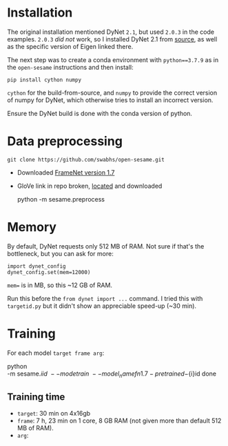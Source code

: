 # Installation

The original installation mentioned DyNet `2.1`, but used `2.0.3` in the code
examples. `2.0.3` *did not* work, so
I installed DyNet 2.1 from [source][1], as well as the specific version of
Eigen linked there.

The next step was to create a conda environment with `python==3.7.9` as
in the `open-sesame` instructions and then install:

    pip install cython numpy

`cython` for the build-from-source, and `numpy` to provide the correct version
of numpy for DyNet, which otherwise tries to install an incorrect version.

Ensure the DyNet build is done with the conda version of python.

# Data preprocessing

    git clone https://github.com/swabhs/open-sesame.git

 - Downloaded [FrameNet version 1.7][2]
 - GloVe link in repo broken, [located][3] and downloaded

    python -m sesame.preprocess

# Memory

By default, DyNet requests only 512 MB of RAM. Not sure if that's the
bottleneck, but you can ask for more:

    import dynet_config
    dynet_config.set(mem=12000)

`mem=` is in MB, so this ~12 GB of RAM.

Run this before the `from dynet import ...` command.
I tried this with `targetid.py` but it didn't show an appreciable speed-up
(~30 min).

# Training

For each model `target frame arg`:

python \
    -m sesame.${i}id                        \
    --mode          train                   \
    --model_name    fn1.7-pretrained-${i}id
    done

## Training time

 - `target`: 30 min on 4x16gb
 - `frame`:  7 h, 23 min on 1 core, 8 GB RAM (not given more than default
                512 MB of RAM).
 - `arg`:

[1]: https://github.com/clab/dynet/releases/tag/2.1
[2]: https://drive.google.com/open?id=1s4SDt_yDhT8qFs1MZJbeFf-XeiNPNnx7
[3]: https://nlp.stanford.edu/projects/glove/

